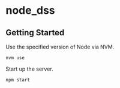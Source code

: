 # node_dss

## Getting Started

Use the specified version of Node via NVM.

`nvm use`

Start up the server.

`npm start`
